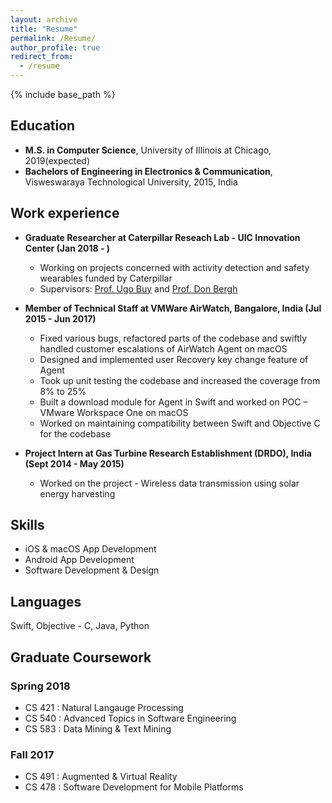 ```yaml
---
layout: archive
title: "Resume"
permalink: /Resume/
author_profile: true
redirect_from:
  - /resume
---
```


{% include base_path %}

## Education

* **M.S. in Computer Science**, University of Illinois at Chicago, 2019(expected)
* **Bachelors of Engineering in Electronics & Communication**, Visweswaraya Technological University, 2015, India


## Work experience

* **Graduate Researcher at Caterpillar Reseach Lab - UIC Innovation Center (Jan 2018 - )**
  * Working on projects concerned with activity detection and safety wearables funded by Caterpillar
  * Supervisors: [Prof. Ugo Buy](https://www.cs.uic.edu/k-teacher/ugo-buyphd/) and [Prof. Don Bergh](http://design.uic.edu/people/don-bergh)

* **Member of Technical Staff at VMWare AirWatch, Bangalore, India (Jul 2015 - Jun 2017)**
  * Fixed various bugs, refactored parts of the codebase and swiftly handled customer escalations of AirWatch Agent on macOS
  * Designed and implemented user Recovery key change feature of Agent
  * Took up unit testing the codebase and increased the coverage from 8% to 25%
  * Built a download module for Agent in Swift and worked on POC – VMware Workspace One on macOS
  * Worked on maintaining compatibility between Swift and Objective C for the codebase

* **Project Intern at Gas Turbine Research Establishment (DRDO), India (Sept 2014 - May 2015)**
  * Worked on the project - Wireless data transmission using solar energy harvesting
  
## Skills

* iOS & macOS App Development
* Android App Development
* Software Development & Design

## Languages 
Swift, Objective - C, Java, Python

## Graduate Coursework

### Spring 2018
  * CS 421 : Natural Langauge Processing
  * CS 540 : Advanced Topics in Software Engineering
  * CS 583 : Data Mining & Text Mining

### Fall 2017
  * CS 491 : Augmented & Virtual Reality
  * CS 478 : Software Development for Mobile Platforms

<!-- Publications
======
  <ul>{% for post in site.publications %}
    {% include archive-single-cv.html %}
  {% endfor %}</ul> -->
  
<!-- Talks
======
  <ul>{% for post in site.talks %}
    {% include archive-single-talk-cv.html %}
  {% endfor %}</ul>
  
Teaching
======
  <ul>{% for post in site.teaching %}
    {% include archive-single-cv.html %}
  {% endfor %}</ul>
  
Service and leadership
======
* Currently signed in to 43 different slack teams -->
